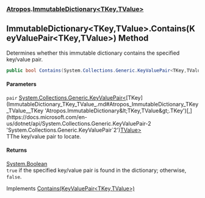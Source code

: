 ### [Atropos](Atropos.md 'Atropos').[ImmutableDictionary&lt;TKey,TValue&gt;](ImmutableDictionary_TKey_TValue_.md 'Atropos.ImmutableDictionary&lt;TKey,TValue&gt;')
## ImmutableDictionary&lt;TKey,TValue&gt;.Contains(KeyValuePair&lt;TKey,TValue&gt;) Method
Determines whether this immutable dictionary contains the specified key/value pair.  
```csharp
public bool Contains(System.Collections.Generic.KeyValuePair<TKey,TValue> pair);
```
#### Parameters
<a name='Atropos_ImmutableDictionary_TKey_TValue__Contains(System_Collections_Generic_KeyValuePair_TKey_TValue_)_pair'></a>
`pair` [System.Collections.Generic.KeyValuePair&lt;](https://docs.microsoft.com/en-us/dotnet/api/System.Collections.Generic.KeyValuePair-2 'System.Collections.Generic.KeyValuePair`2')[TKey](ImmutableDictionary_TKey_TValue_.md#Atropos_ImmutableDictionary_TKey_TValue__TKey 'Atropos.ImmutableDictionary&lt;TKey,TValue&gt;.TKey')[,](https://docs.microsoft.com/en-us/dotnet/api/System.Collections.Generic.KeyValuePair-2 'System.Collections.Generic.KeyValuePair`2')[TValue](ImmutableDictionary_TKey_TValue_.md#Atropos_ImmutableDictionary_TKey_TValue__TValue 'Atropos.ImmutableDictionary&lt;TKey,TValue&gt;.TValue')[&gt;](https://docs.microsoft.com/en-us/dotnet/api/System.Collections.Generic.KeyValuePair-2 'System.Collections.Generic.KeyValuePair`2')  
TThe key/value pair to locate.
  
#### Returns
[System.Boolean](https://docs.microsoft.com/en-us/dotnet/api/System.Boolean 'System.Boolean')  
`true` if the specified key/value pair is found in the dictionary; otherwise, `false`.

Implements [Contains(KeyValuePair<TKey,TValue>)](https://docs.microsoft.com/en-us/dotnet/api/System.Collections.Immutable.IImmutableDictionary-2.Contains#System_Collections_Immutable_IImmutableDictionary_2_Contains_System_Collections_Generic_KeyValuePair{_0,_1}_ 'System.Collections.Immutable.IImmutableDictionary`2.Contains(System.Collections.Generic.KeyValuePair{`0,`1})')  

